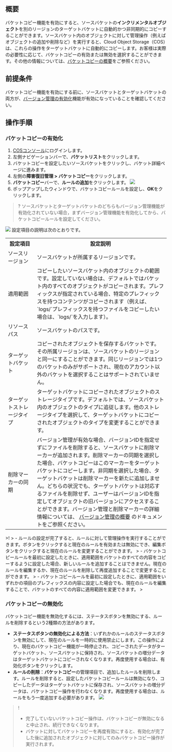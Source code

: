 ## 概要

バケットコピー機能を有効にすると、ソースバケットの**インクリメンタルオブジェクト**を別のリージョンのターゲットバケットに自動的かつ非同期的にコピーすることができます。ソースバケット内のオブジェクトに対して管理操作（例えばオブジェクトの追加や削除など）を実行すると、Cloud Object Storage（COS）は、これらの操作をターゲットバケットに自動的にコピーします。お客様は実際の必要性に応じて、バケットコピーの有効または無効を選択することができます。その他の情報については、[バケットコピーの概要](https://intl.cloud.tencent.com/document/product/436/19237)をご参照ください。

##  前提条件

バケットコピー機能を有効にする前に、ソースバケットとターゲットバケットの両方が、[バージョン管理の有効化](https://intl.cloud.tencent.com/document/product/436/19881)機能が有効になっていることを確認してください。

## 操作手順

### バケットコピーの有効化

1. [COSコンソール](https://console.cloud.tencent.com/cos5)にログインします。
2. 左側ナビゲーションバーで、**バケットリスト**をクリックします。
3. バケットコピーを設定したいソースバケットをクリックし、バケット詳細ページに進みます。
4. 左側の**障害復旧管理 > バケットコピー**をクリックします。
5. **バケットコピー**バーで、**ルールの追加**をクリックします。
![](https://main.qcloudimg.com/raw/910b0ddbe6f3bb0093544b5c21a07ca0.png)
6. ポップアップしたウィンドウで、バケットコピールールを設定し、**OK**をクリックします。
>? ソースバケットとターゲットバケットのどちらもバージョン管理機能が有効化されていない場合，まずバージョン管理機能を有効化してから、バケットコピールールを設定してください。
>
![](https://main.qcloudimg.com/raw/2a167db6422d4de507d3851d9965ab37.png)
設定項目の説明は次のとおりです。
<table>
	<tr><th style="width: 18%">設定項目</th><th>設定説明</th></tr>
	<tr><td>ソースリージョン</td><td>ソースバケットが所属するリージョンです。</td></tr>
	<tr><td>適用範囲</td><td>コピーしたいソースバケット内のオブジェクトの範囲です。設定していない場合は、デフォルトではバケット内のすべてのオブジェクトがコピーされます。プレフィックスが指定されている場合、特定のプレフィックスを持つコンテンツがコピーされます（例えば、`logs/`プレフィックスを持つファイルをコピーしたい場合は、`logs/`を入力します）。</td></tr>
	<tr><td>リソースパス</td><td>ソースバケットのパスです。</td></tr>
	<tr><td>ターゲットバケット</td><td>コピーされたオブジェクトを保存するバケットです。その所属リージョンは、ソースバケットのリージョンと同一にすることができます。同じリージョンでは1つのバケットのみがサポートされ、現在のアカウント以外のバケットを選択することはサポートされていません。</td></tr>
	<tr><td>ターゲットストレージタイプ</td><td>ターゲットバケットにコピーされたオブジェクトのストレージタイプです。デフォルトでは、ソースバケット内のオブジェクトのタイプに追従します。他のストレージタイプを選択して、ターゲットバケットにコピーされたオブジェクトのタイプを変更することができます。</td></tr>
	<tr><td>削除マーカーの同期</td><td>バージョン管理が有効な場合、バージョンIDを指定せずにファイルを削除すると、ソースバケットに削除マーカーが追加されます。削除マーカーの同期を選択した場合、バケットコピーはこのマーカーをターゲットバケットにコピーします。非同期を選択した場合、ターゲットバケットは削除マーカーを新たに追加しません。どちらの状況でも、ターゲットバケットは対応するファイルを削除せず、ユーザーはバージョンIDを指定してオブジェクトの旧バージョンにアクセスすることができます。バージョン管理と削除マーカーの詳細情報については、 <a href="https://intl.cloud.tencent.com/document/product/436/19883">バージョン管理の概要</a> のドキュメントをご参照ください。</td></tr>
</table>
>!
> - ルールの設定が完了すると、ルールに対して管理操作を実行することができます。ボタンをクリックすると現在のルールを有効または無効にでき、編集ボタンをクリックすると現在のルールを変更することができます。
> - バケットコピールールを最初に設定したときに、適用範囲をバケットのすべての内容をコピーするように設定した場合、新しいルールを追加することはできません。現在のルールを編集するか、現在のルールを削除して再度追加することで変更することができます。
> - バケットコピールールを最初に設定したときに、適用範囲をいずれかの項目のプレフィックスの内容に設定した場合でも、現在のルールを編集することで、バケットのすべての内容に適用範囲を変更できます。
> 

### バケットコピーの無効化

バケットコピー機能を無効化するには、ステータスボタンを無効にする、ルールを削除するという2種類の方法があります。

- **ステータスボタンの無効化による方法**：いずれかのルールのステータスボタンを無効にして、現在のルールを一時的に使用禁止にします。この操作により、現在のバケットコピー機能が一時停止され、コピーされたデータがターゲットバケット、ソースバケットに保持され、ソースバケットの増分データはターゲットバケットにコピーされなくなります。再度使用する場合は、有効化ボタンをクリックします。
- **ルールの削除**：**バケットコピー**の管理項目で、追加したルールを削除します。ルールを削除すると、設定したバケットコピールールは無効になり、コピーしたデータはターゲットバケットに保存され、ソースバケットの増分データは、バケットコピー操作を行わなくなります。再度使用する場合は、ルールをもう一度追加する必要があります。
![](https://main.qcloudimg.com/raw/f26250880b0f298531e66a49ccea8dc5.png)

>!
> - 完了していないバケットコピー操作は、バケットコピーが無効になると中止され、続行できなくなります。
> - バケットに対してバケットコピーを再度有効にすると、有効化が完了した後に追加されたオブジェクトに対してのみバケットコピー操作が実行されます。
> 

